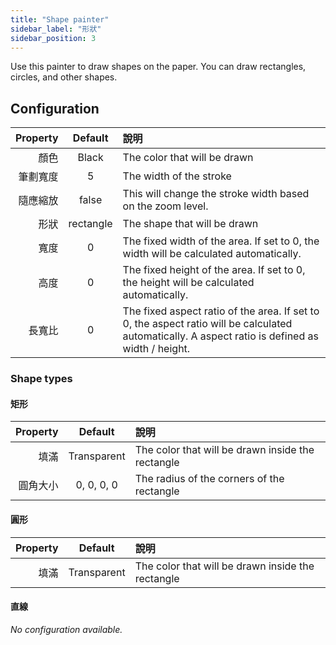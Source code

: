 ```yaml
---
title: "Shape painter"
sidebar_label: "形狀"
sidebar_position: 3
---
```



Use this painter to draw shapes on the paper. You can draw rectangles, circles, and other shapes.

## Configuration

| Property |  Default  | 說明                                                                                                                                               |
| --------:|:---------:|:------------------------------------------------------------------------------------------------------------------------------------------------ |
|       顏色 |   Black   | The color that will be drawn                                                                                                                     |
|     筆劃寬度 |     5     | The width of the stroke                                                                                                                          |
|     隨應縮放 |   false   | This will change the stroke width based on the zoom level.                                                                                       |
|       形狀 | rectangle | The shape that will be drawn                                                                                                                     |
|       寬度 |     0     | The fixed width of the area. If set to 0, the width will be calculated automatically.                                                            |
|       高度 |     0     | The fixed height of the area. If set to 0, the height will be calculated automatically.                                                          |
|      長寬比 |     0     | The fixed aspect ratio of the area. If set to 0, the aspect ratio will be calculated automatically. A aspect ratio is defined as width / height. |

### Shape types

#### 矩形

| Property |   Default   | 說明                                                |
| --------:|:-----------:|:------------------------------------------------- |
|       填滿 | Transparent | The color that will be drawn inside the rectangle |
|     圓角大小 | 0, 0, 0, 0  | The radius of the corners of the rectangle        |

#### 圓形

| Property |   Default   | 說明                                                |
| --------:|:-----------:|:------------------------------------------------- |
|       填滿 | Transparent | The color that will be drawn inside the rectangle |

#### 直線

*No configuration available.*
